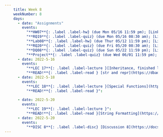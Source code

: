 ```yaml
---
    title: Week 8
    weekNumber: 8
    days:
      - date: "Assignments"
        events:
          "**HW07**{: .label .label-hw} (due Mon 05/16 11:59 pm); [Link to write-up](https://docs.google.com/document/d/1P95OkRbDjqRsDzg-Pl4Sdv5AvyHjCn_2/edit?usp=sharing&ouid=102637186311891543413&rtpof=true&sd=true)":
          "**RQ19**{: .label .label-quiz} (due Mon 05/16 08:30 am); [Link to Canvas](https://canvas.ucsd.edu/courses/36691/quizzes) ":
          "**Lab08**{: .label .label-hw} (due Thur 05/12 11:59 pm); [Link to the writeup](https://docs.google.com/document/d/1QPkeuqajm1KYPjgPSb9PnC0kksMiZooW/edit?usp=sharing&ouid=102637186311891543413&rtpof=true&sd=true)":
          "**RQ20**{: .label .label-quiz} (due Fri 05/20 08:30 am); [Link to Canvas](https://canvas.ucsd.edu/courses/36691/quizzes) ":
          "**DQ08**{: .label .label-quiz} (due Sun 05/22 11:59 pm); [Link to Canvas](https://canvas.ucsd.edu/courses/36691/quizzes) ":
          "**Project**{: .label .label-quiz} (due Wed 06/01 11:59 pm); [Link to write-up](https://docs.google.com/document/d/1MePPYifUrUY8S5he9jLRYle6972T5pzh482wb3dPI8U/edit?usp=sharing) ":
      - date: 2022-5-16
        events:
          "**LEC 17**{: .label .label-lecture }[Inheritance, finished lecture about classes.]":
          "**READ!**{: .label .label-read } [str and repr](https://dbader.org/blog/python-repr-vs-str) ":
      - date: 2022-5-18
        events:
          "**LEC 18**{: .label .label-lecture }[Special Functions](https://docs.google.com/presentation/d/1ZC1NKvN3R-eX7XQSWQm-avSZDDqhaCdi9OPfLuSN6E4/edit?usp=sharing)":
          "**READ!**{: .label .label-read }":
    
      - date: 2022-5-20
        events:
          "**LEC 19**{: .label .label-lecture }":
          "**READ!**{: .label .label-read }[String Formatting](https://www.digitalocean.com/community/tutorials/how-to-use-string-formatters-in-python-3)":
      - date: 2022-5-20
        events:
          "**DISC 8**{: .label .label-disc} [Discussion 8](https://docs.google.com/presentation/d/1QgpCmLqAQowftnu1jUPCxzgoIQBSWGdmYRQUoYIaK7s/edit?usp=sharing)":
---
```

